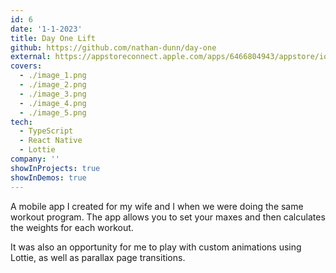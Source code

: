 ```yaml
---
id: 6
date: '1-1-2023'
title: Day One Lift
github: https://github.com/nathan-dunn/day-one
external: https://appstoreconnect.apple.com/apps/6466804943/appstore/ios/version/inflight
covers:
  - ./image_1.png
  - ./image_2.png
  - ./image_3.png
  - ./image_4.png
  - ./image_5.png
tech:
  - TypeScript
  - React Native
  - Lottie
company: ''
showInProjects: true
showInDemos: true
---
```


A mobile app I created for my wife and I when we were doing the same workout program. The app allows you to set your maxes and then calculates the weights for each workout.

It was also an opportunity for me to play with custom animations using Lottie, as well as parallax page transitions.
